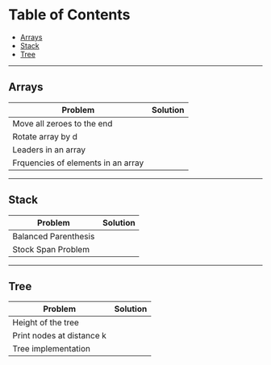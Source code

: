 # Table of Contents

- [Arrays](#arrays)
- [Stack](#stack)
- [Tree](#tree)
  
---

## Arrays

| Problem                            | Solution |
| ---------------------------------- | -------- |
| Move all zeroes to the end         |          |
| Rotate array by d                  |          |
| Leaders in an array                |          |
| Frquencies of elements in an array |          |

---

## Stack

| Problem              | Solution |
| -------------------- | -------- |
| Balanced Parenthesis |          |
| Stock Span Problem   |          |

---

## Tree

| Problem                   | Solution |
| ------------------------- | -------- |
| Height of the tree        |          |
| Print nodes at distance k |          |
| Tree implementation       |          |
